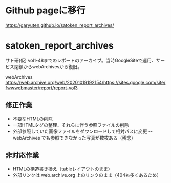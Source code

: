 # Github pageに移行
https://garyuten.github.io/satoken_report_archives/

# satoken_report_archives
サト研(仮) vol1-48までのレポートのアーカイブ。当時GoogleSiteで運用、サービス閉鎖からwebArchivesから復旧。

webArchives
https://web.archive.org/web/20201019192154/https://sites.google.com/site/fwwwebmaster/report/report-vol3

## 修正作業
- 不要なHTMLの削除
- 一部HTMLタグの整理、それらに伴う参照ファイルの削除
- 外部参照していた画像ファイルをダウンロードして相対パスに変更
-- webArchives でも参照できなかった写真が数枚ある（残念）

## 非対応作業
- HTMLの構造書き換え（tableレイアウトのまま）
- 外部リンクは web.archive.org 上のリンクのまま（404も多くあるため）
